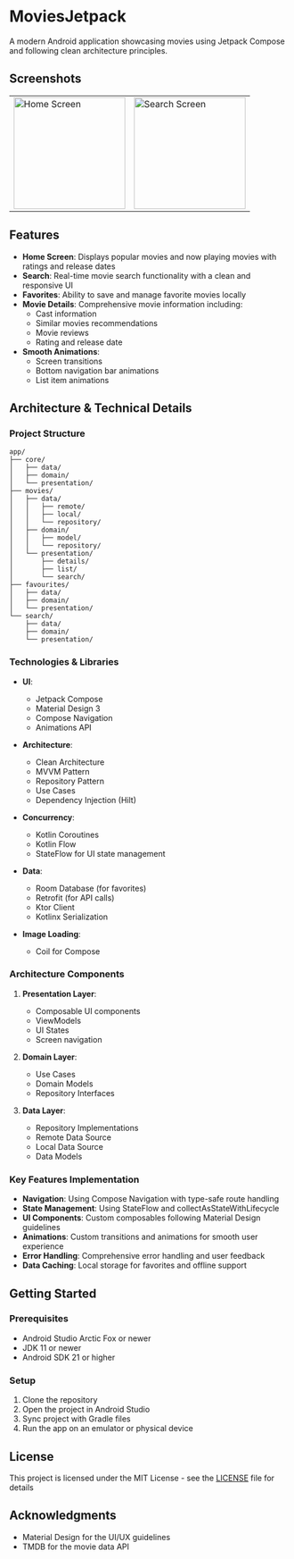 # MoviesJetpack

A modern Android application showcasing movies using Jetpack Compose and following clean
architecture principles.

## Screenshots

<table>
  <tr>
    <td><img src="screenshots/home_screen.png" alt="Home Screen" width="200"/></td>
    <td><img src="screenshots/search_screen.png" alt="Search Screen" width="200"/></td>
  </tr>
</table>

## Features

- **Home Screen**: Displays popular movies and now playing movies with ratings and release dates
- **Search**: Real-time movie search functionality with a clean and responsive UI
- **Favorites**: Ability to save and manage favorite movies locally
- **Movie Details**: Comprehensive movie information including:
    - Cast information
    - Similar movies recommendations
    - Movie reviews
    - Rating and release date
- **Smooth Animations**:
    - Screen transitions
    - Bottom navigation bar animations
    - List item animations

## Architecture & Technical Details

### Project Structure

```
app/
├── core/
│   ├── data/
│   ├── domain/
│   └── presentation/
├── movies/
│   ├── data/
│   │   ├── remote/
│   │   ├── local/
│   │   └── repository/
│   ├── domain/
│   │   ├── model/
│   │   └── repository/
│   └── presentation/
│       ├── details/
│       ├── list/
│       └── search/
├── favourites/
│   ├── data/
│   ├── domain/
│   └── presentation/
└── search/
    ├── data/
    ├── domain/
    └── presentation/
```

### Technologies & Libraries

- **UI**:
    - Jetpack Compose
    - Material Design 3
    - Compose Navigation
    - Animations API

- **Architecture**:
    - Clean Architecture
    - MVVM Pattern
    - Repository Pattern
    - Use Cases
    - Dependency Injection (Hilt)

- **Concurrency**:
    - Kotlin Coroutines
    - Kotlin Flow
    - StateFlow for UI state management

- **Data**:
    - Room Database (for favorites)
    - Retrofit (for API calls)
    - Ktor Client
    - Kotlinx Serialization

- **Image Loading**:
    - Coil for Compose

### Architecture Components

1. **Presentation Layer**:
    - Composable UI components
    - ViewModels
    - UI States
    - Screen navigation

2. **Domain Layer**:
    - Use Cases
    - Domain Models
    - Repository Interfaces

3. **Data Layer**:
    - Repository Implementations
    - Remote Data Source
    - Local Data Source
    - Data Models

### Key Features Implementation

- **Navigation**: Using Compose Navigation with type-safe route handling
- **State Management**: Using StateFlow and collectAsStateWithLifecycle
- **UI Components**: Custom composables following Material Design guidelines
- **Animations**: Custom transitions and animations for smooth user experience
- **Error Handling**: Comprehensive error handling and user feedback
- **Data Caching**: Local storage for favorites and offline support

## Getting Started

### Prerequisites

- Android Studio Arctic Fox or newer
- JDK 11 or newer
- Android SDK 21 or higher

### Setup

1. Clone the repository
2. Open the project in Android Studio
3. Sync project with Gradle files
4. Run the app on an emulator or physical device

## License

This project is licensed under the MIT License - see the [LICENSE](LICENSE) file for details

## Acknowledgments

- Material Design for the UI/UX guidelines
- TMDB for the movie data API 